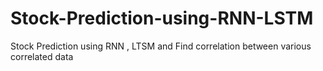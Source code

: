 # Stock-Prediction-using-RNN-LSTM
Stock Prediction using RNN , LTSM and Find correlation between various correlated data 
